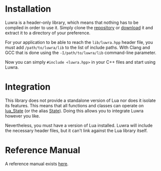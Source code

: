# Installation
Luwra is a header-only library, which means that nothing has to be compiled in order to use it.
Simply clone the [repository][luwra-repo] or
[download][luwra-download] it and extract it to a directory
of your preference.

For your application to be able to reach the `lib/luwra.hpp` header file, you must add
`/path/to/luwra/lib` to the list of include paths. With Clang and GCC that is done using the
`-I/path/to/luwra/lib` command-line parameter.

Now you can simply `#include <luwra.hpp>` in your C++ files and start using Luwra.

# Integration
This library does not provide a standalone version of Lua nor does it isolate its features. This
means that all functions and classes can operate on [lua_State][lua-state] (or the alias
[State][luwra-state]). Doing this allows you to integrate Luwra however you like.

Nevertheless, you must have a version of Lua installed. Luwra will include the necessary header
files, but it can't link against the Lua library itself.

# Reference Manual
A reference manual exists [here][luwra-refmanual].

[lua-state]: http://www.lua.org/manual/5.3/manual.html#lua_State
[luwra-refmanual]: /reference/namespaceluwra.html
[luwra-repo]: https://github.com/vapourismo/luwra
[luwra-download]: https://github.com/vapourismo/luwra/archive/master.zip
[luwra-state]: /reference/namespaceluwra.html#a2c037b44385367826eb4e931b5b8197d
